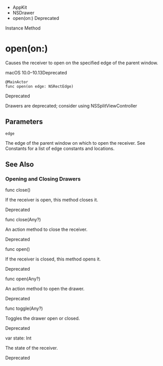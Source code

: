 

- AppKit
- NSDrawer
-  open(on:) Deprecated

Instance Method

# open(on:)

Causes the receiver to open on the specified edge of the parent window.

macOS 10.0–10.13Deprecated

``` source
@MainActor
func open(on edge: NSRectEdge)
```

Deprecated

Drawers are deprecated; consider using NSSplitViewController

## Parameters 

`edge`  

The edge of the parent window on which to open the receiver. See Constants for a list of edge constants and locations.

## See Also

### Opening and Closing Drawers

func close()

If the receiver is open, this method closes it.

Deprecated

func close(Any?)

An action method to close the receiver.

Deprecated

func open()

If the receiver is closed, this method opens it.

Deprecated

func open(Any?)

An action method to open the drawer.

Deprecated

func toggle(Any?)

Toggles the drawer open or closed.

Deprecated

var state: Int

The state of the receiver.

Deprecated

